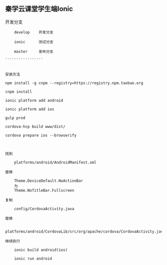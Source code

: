 ## 秦学云课堂学生端Ionic ##

开发分支

``````````````````
    develop    开发分支
    
    ionic      测试分支
    
    master     发布分支
    
`````````````````
    
    
安装方法

``````````````````

    npm install -g cnpm --registry=https://registry.npm.taobao.org
    
    cnpm install
    
    ionic platform add android
    
    ionic platform add ios
    
    gulp prod  
    
    cordova-hcp build www/dist/
       
    cordova prepare ios --browserify
    
    
`````````````````
    

找到

    platforms/android/AndroidManifest.xml
    
替换
    
    Theme.DeviceDefault.NoActionBar
    为
    Theme.NoTitleBar.Fullscreen
    
复制

    config/CordovaActivity.java
    
替换

    platforms/android/CordovaLib/src/org/apache/cordova/CordovaActivity.java
    
继续执行
    
    ionic build android(ios)
    
    ionic run android


